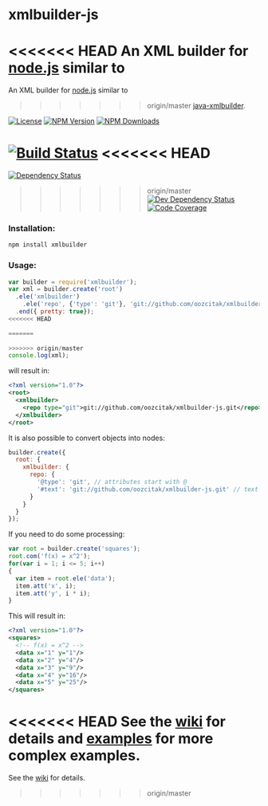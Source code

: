 # xmlbuilder-js

<<<<<<< HEAD
An XML builder for [node.js](https://nodejs.org/) similar to
=======
An XML builder for [node.js](https://nodejs.org/) similar to 
>>>>>>> origin/master
[java-xmlbuilder](https://github.com/jmurty/java-xmlbuilder).

[![License](http://img.shields.io/npm/l/xmlbuilder.svg?style=flat-square)](http://opensource.org/licenses/MIT)
[![NPM Version](http://img.shields.io/npm/v/xmlbuilder.svg?style=flat-square)](https://npmjs.com/package/xmlbuilder)
[![NPM Downloads](https://img.shields.io/npm/dm/xmlbuilder.svg?style=flat-square)](https://npmjs.com/package/xmlbuilder)

[![Build Status](http://img.shields.io/travis/oozcitak/xmlbuilder-js.svg?style=flat-square)](http://travis-ci.org/oozcitak/xmlbuilder-js)
<<<<<<< HEAD
=======
[![Dependency Status](http://img.shields.io/david/oozcitak/xmlbuilder-js.svg?style=flat-square)](https://david-dm.org/oozcitak/xmlbuilder-js)
>>>>>>> origin/master
[![Dev Dependency Status](http://img.shields.io/david/dev/oozcitak/xmlbuilder-js.svg?style=flat-square)](https://david-dm.org/oozcitak/xmlbuilder-js)
[![Code Coverage](https://img.shields.io/coveralls/oozcitak/xmlbuilder-js.svg?style=flat-square)](https://coveralls.io/github/oozcitak/xmlbuilder-js)

### Installation:

``` sh
npm install xmlbuilder
```

### Usage:

``` js
var builder = require('xmlbuilder');
var xml = builder.create('root')
  .ele('xmlbuilder')
    .ele('repo', {'type': 'git'}, 'git://github.com/oozcitak/xmlbuilder-js.git')
  .end({ pretty: true});
<<<<<<< HEAD

=======
    
>>>>>>> origin/master
console.log(xml);
```

will result in:

``` xml
<?xml version="1.0"?>
<root>
  <xmlbuilder>
    <repo type="git">git://github.com/oozcitak/xmlbuilder-js.git</repo>
  </xmlbuilder>
</root>
```

It is also possible to convert objects into nodes:

``` js
builder.create({
  root: {
    xmlbuilder: {
      repo: {
        '@type': 'git', // attributes start with @
        '#text': 'git://github.com/oozcitak/xmlbuilder-js.git' // text node
      }
    }
  }
});
```

If you need to do some processing:

``` js
var root = builder.create('squares');
root.com('f(x) = x^2');
for(var i = 1; i <= 5; i++)
{
  var item = root.ele('data');
  item.att('x', i);
  item.att('y', i * i);
}
```

This will result in:

``` xml
<?xml version="1.0"?>
<squares>
  <!-- f(x) = x^2 -->
  <data x="1" y="1"/>
  <data x="2" y="4"/>
  <data x="3" y="9"/>
  <data x="4" y="16"/>
  <data x="5" y="25"/>
</squares>
```

<<<<<<< HEAD
See the [wiki](https://github.com/oozcitak/xmlbuilder-js/wiki) for details and [examples](https://github.com/oozcitak/xmlbuilder-js/wiki/Examples) for more complex examples.
=======
See the [wiki](https://github.com/oozcitak/xmlbuilder-js/wiki) for details.
>>>>>>> origin/master
